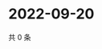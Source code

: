 # 2022-09-20

共 0 条

<!-- BEGIN WEIBO -->
<!-- 最后更新时间 Tue Sep 20 2022 16:26:45 GMT+0800 (China Standard Time) -->

<!-- END WEIBO -->
